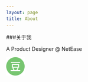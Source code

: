 ```yaml
---
layout: page
title: About
---
```



###关于我

A Product Designer @ NetEase


![](/public/img/SNS/douban_C@2x.png)
